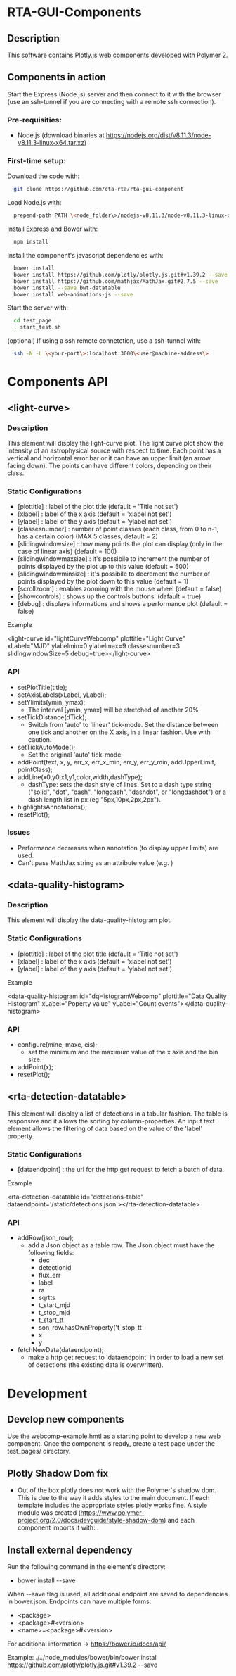 # RTA-GUI-Components

## Description
This software contains Plotly.js web components developed with Polymer 2.

## Components in action
Start the Express (Node.js) server and then connect to it with the browser (use an ssh-tunnel if you are connecting with a remote ssh connection).

### Pre-requisities:
* Node.js (download binaries at https://nodejs.org/dist/v8.11.3/node-v8.11.3-linux-x64.tar.xz)

### First-time setup:
Download the code with:
```bash
  git clone https://github.com/cta-rta/rta-gui-component
```
Load Node.js with:
```bash
  prepend-path PATH \<node_folder\>/nodejs-v8.11.3/node-v8.11.3-linux-x64/bin
```
Install Express and Bower with:
```bash
  npm install
```
Install the component's javascript dependencies with:
```bash
  bower install
  bower install https://github.com/plotly/plotly.js.git#v1.39.2 --save
  bower install https://github.com/mathjax/MathJax.git#2.7.5 --save
  bower install --save bwt-datatable
  bower install web-animations-js --save

```
Start the server with:
```bash
  cd test_page
  . start_test.sh
```
(optional) If using a ssh remote connetction, use a ssh-tunnel with:
```bash
  ssh -N -L \<your-port\>:localhost:3000\<user@machine-address\>
```


# Components API

## \<light-curve\>

### Description
This element will display the light-curve plot. The light curve plot show the intensity of an astrophysical source with respect to time. Each point has a vertical and horizontal error bar or it can have an upper limit (an arrow facing down). The points can have different colors, depending on their class.

### Static Configurations
* [plottitle] : label of the plot title (default = 'Title not set')
* [xlabel] : label of the x axis (default = 'xlabel not set')
* [ylabel] : label of the y axis (default = 'ylabel not set')
* [classesnumber] : number of point classes (each class, from 0 to n-1, has a certain color) (MAX 5 classes, default = 2)
* [slidingwindowsize] : how many points the plot can display (only in the case of linear axis) (default = 100)
* [slidingwindowmaxsize] : it's possibile to increment the number of points displayed by the plot up to this value (default = 500)
* [slidingwindowminsize] : it's possibile to decrement the number of points displayed by the plot down to this value (default = 1)
* [scrollzoom] : enables zooming with the mouse wheel (default = false)
* [showcontrols] : shows up the controls buttons. (dafault = true)
* [debug] : displays informations and shows a performance plot (default = false)

Example

\<light-curve id="lightCurveWebcomp" plottitle="Light Curve" xLabel="MJD" ylabelmin=0 ylabelmax=9 classesnumber=3 slidingwindowSize=5 debug=true\>\<\/light-curve\>

### API
* setPlotTitle(title);
* setAxisLabels(xLabel, yLabel);
* setYlimits(ymin, ymax);
  * The interval [ymin, ymax] will be stretched of another 20%
* setTickDistance(dTick);
  * Switch from 'auto' to 'linear' tick-mode. Set the distance between one tick and another on the X axis, in a linear fashion. Use with caution.
* setTickAutoMode();
  * Set the original 'auto' tick-mode
* addPoint(text, x, y, err_x, err_x_min, err_y, err_y_min, addUpperLimit, pointClass);
* addLine(x0,y0,x1,y1,color,width,dashType);
  * dashType: sets the dash style of lines. Set to a dash type string ("solid", "dot", "dash", "longdash", "dashdot", or "longdashdot") or a dash length list in px (eg "5px,10px,2px,2px").
* highlightsAnnotations();
* resetPlot();

### Issues
* Performance decreases when annotation (to display upper limits) are used.
* Can't pass MathJax string as an attribute value (e.g. <light-curve yLabel="$\\text{ [10}^{-8}\\text{ph }\\text{cm}^{-2}\\text{ s}^{-1}\\text{]}$"></light-curve>)



## \<data-quality-histogram\>
### Description
This element will display the data-quality-histogram plot.

### Static Configurations
* [plottitle] : label of the plot title (default = 'Title not set')
* [xlabel] : label of the x axis (default = 'xlabel not set')
* [ylabel] : label of the y axis (default = 'ylabel not set')

Example

\<data-quality-histogram id="dqHistogramWebcomp" plottitle="Data Quality Histogram" xLabel="Poperty value" yLabel="Count events"\>\<\/data-quality-histogram\>

### API
* configure(mine, maxe, eis);
  * set the minimum and the maximum value of the x axis and the bin size.
* addPoint(x);
* resetPlot();

## \<rta-detection-datatable\>
This element will display a list of detections in a tabular fashion. The table is responsive and it allows the sorting by column-properties. An input text element allows the filtering of data based on the value of the 'label' property.

### Static Configurations
* [dataendpoint] : the url for the http get request to fetch a batch of data.  

Example

\<rta-detection-datatable id="detections-table" dataendpoint='/static/detections.json'\>\</rta-detection-datatable\>



### API
* addRow(json_row);
  * add a Json object as a table row. The Json object must have the following fields:
    * dec
    * detectionid
    * flux_err
    * label
    * ra
    * sqrtts
    * t_start_mjd
    * t_stop_mjd
    * t_start_tt
    * son_row.hasOwnProperty('t_stop_tt
    * x
    * y
* fetchNewData(dataendpoint);
  * make a http get request to 'dataendpoint' in order to load a new set of detections (the existing data is overwritten).


# Development

## Develop new components
Use the webcomp-example.hmtl as a starting point to develop a new web component. Once the component is ready, create a test page under the test_pages/ directory.

## Plotly Shadow Dom fix
* Out of the box plotly does not work with the Polymer's shadow dom. This is due to the way it adds styles to the main document. If each template includes the appropriate styles plotly works fine. A style module was created (https://www.polymer-project.org/2.0/docs/devguide/style-shadow-dom) and each component imports it with: <style include="plotly-style"></style>.

## Install external dependency
Run the following command in the element's directory:

* bower install <endpoint> --save

When --save flag is used, all additional endpoint are saved to dependencies in bower.json.
Endpoints can have multiple forms:

* \<package\>
* \<package\>#\<version\>
* \<name\>=\<package\>#\<version\>

For additional information -> https://bower.io/docs/api/

Example:
  ./../node_modules/bower/bin/bower install https://github.com/plotly/plotly.js.git#v1.39.2 --save
